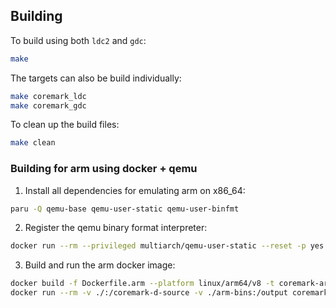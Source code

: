 ## Building

To build using both `ldc2` and `gdc`:

```bash
make
```

The targets can also be build individually:

```bash
make coremark_ldc
make coremark_gdc
```

To clean up the build files:

```bash
make clean
```

### Building for arm using docker + qemu

1. Install all dependencies for emulating arm on x86_64:

```bash
paru -Q qemu-base qemu-user-static qemu-user-binfmt
```

2. Register the qemu binary format interpreter:

```bash
docker run --rm --privileged multiarch/qemu-user-static --reset -p yes
```

3. Build and run the arm docker image:

```bash
docker build -f Dockerfile.arm --platform linux/arm64/v8 -t coremark-arm .
docker run --rm -v ./:/coremark-d-source -v ./arm-bins:/output coremark-arm:latest
```
